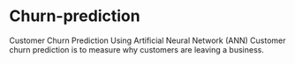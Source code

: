 # Churn-prediction
Customer Churn Prediction Using Artificial Neural Network (ANN)
Customer churn prediction is to measure why customers are leaving a business.
